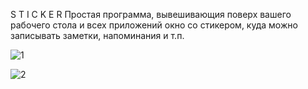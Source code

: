 S T I C K E R 
 
Простая программа, вывешивающия поверх вашего рабочего стола и всех приложений окно со стикером, куда можно записывать заметки, напоминания и т.п.

![1](https://github.com/dimyaxn/Sticker/assets/122000162/9228ba34-4e6b-41c5-8d0c-2bceac02f313)

![2](https://github.com/dimyaxn/Sticker/assets/122000162/7de44002-6599-4516-8b55-a0f92920748b)




